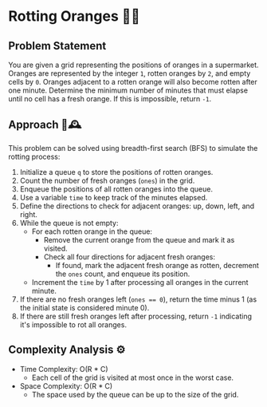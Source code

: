 # Rotting Oranges 🍊🦠

## Problem Statement

You are given a grid representing the positions of oranges in a supermarket. Oranges are represented by the integer `1`, rotten oranges by `2`, and empty cells by `0`. Oranges adjacent to a rotten orange will also become rotten after one minute. Determine the minimum number of minutes that must elapse until no cell has a fresh orange. If this is impossible, return `-1`.

## Approach 🍊🕰️

This problem can be solved using breadth-first search (BFS) to simulate the rotting process:

1. Initialize a queue `q` to store the positions of rotten oranges.
2. Count the number of fresh oranges (`ones`) in the grid.
3. Enqueue the positions of all rotten oranges into the queue.
4. Use a variable `time` to keep track of the minutes elapsed.
5. Define the directions to check for adjacent oranges: up, down, left, and right.
6. While the queue is not empty:
   - For each rotten orange in the queue:
     - Remove the current orange from the queue and mark it as visited.
     - Check all four directions for adjacent fresh oranges:
       - If found, mark the adjacent fresh orange as rotten, decrement the `ones` count, and enqueue its position.
   - Increment the `time` by 1 after processing all oranges in the current minute.
7. If there are no fresh oranges left (`ones == 0`), return the time minus 1 (as the initial state is considered minute 0).
8. If there are still fresh oranges left after processing, return `-1` indicating it's impossible to rot all oranges.

## Complexity Analysis ⚙️

- Time Complexity: O(R * C)
  - Each cell of the grid is visited at most once in the worst case.
- Space Complexity: O(R * C)
  - The space used by the queue can be up to the size of the grid.

